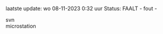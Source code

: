 laatste update: 
wo 08-11-2023  0:32   uur 
Status: FAALT - fout - 
<div class="service R">svn</div><div class="service Y">microstation</div>